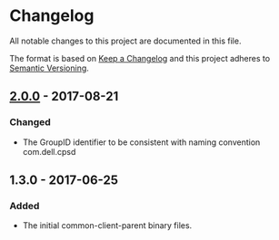 # Changelog
All notable changes to this project are documented in this file.
 
The format is based on [Keep a Changelog](http://keepachangelog.com/)
and this project adheres to [Semantic Versioning](http://semver.org/).
 
## [2.0.0] - 2017-08-21

### Changed
 - The GroupID identifier to be consistent with naming convention com.dell.cpsd


## 1.3.0 - 2017-06-25

### Added
 - The initial common-client-parent binary files.
 
 [2.0.0]: https://github.com/dellemc-symphony/common-client-parent/compare/1.3.0...2.0.0
